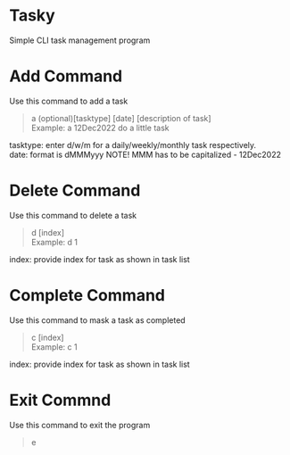 # Tasky
 Simple CLI task management program
 
# Add Command
Use this command to add a task

> a (optional)[tasktype]  [date] [description of task]<br>
Example: a 12Dec2022 do a little task

tasktype: enter d/w/m for a daily/weekly/monthly task respectively.<br>
date: format is dMMMyyy NOTE! MMM has to be capitalized - 12Dec2022

# Delete Command
Use this command to delete a task

> d [index]<br>
 Example: d 1
 
index: provide index for task as shown in task list

# Complete Command
Use this command to mask a task as completed

> c [index]<br>
 Example: c 1
 
index: provide index for task as shown in task list
 
# Exit Commnd
Use this command to exit the program

> e
